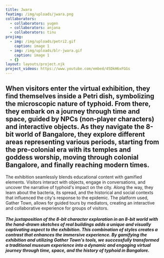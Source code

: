 ```yaml
---
title: Jwara
featimg: /img/uploads/jwara.png
collaborators:
  - collaborators: yugen
  - collaborators: anjana
  - collaborators: tinu
projimg:
  - img: /img/uploads/petri2.gif
    caption: image 1
  - img: /img/uploads/blr-jwara.gif
    caption: image 1
  - {}
layout: layouts/project.njk
project_videos: https://www.youtube.com/embed/45DkH6xFGGs
---
```

<!--StartFragment-->

## When visitors enter the virtual exhibition, they find themselves inside a Petri dish, symbolizing the microscopic nature of typhoid. From there, they embark on a journey through time and space, guided by NPCs (non-player characters) and interactive objects. As they navigate the 8-bit world of Bangalore, they explore different areas representing various periods, starting from the pre-colonial era with its temples and goddess worship, moving through colonial Bangalore, and finally reaching modern times.

The exhibition seamlessly blends educational content with gamified elements. Visitors interact with objects, engage in conversations, and uncover the narrative of typhoid's impact on the city. Along the way, they learn about the bacteria, its spread, and the historical and social contexts that influenced the city's response to the epidemic. The platform used, Gather Town, allows for guided tours by mediators, creating an interactive and collaborative experience for groups of visitors.

##### The juxtaposition of the 8-bit character exploration in an 8-bit world with the hand-drawn sketches of real buildings adds a unique and visually captivating aspect to the exhibition. This combination of styles creates a contrast that enhances the immersive experience. By gamifying the exhibition and utilizing Gather Town's tools, we successfully transformed a traditional museum experience into a dynamic and engaging virtual journey through time, space, and the history of typhoid in Bangalore.

<!--EndFragment-->